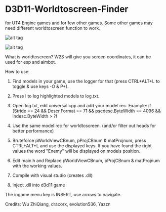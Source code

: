 # D3D11-Worldtoscreen-Finder 
for UT4 Engine games and for few other games. Some other games may need different worldtoscreen function to work.

![alt tag](https://github.com/DrNseven/D3D11-Worldtoscreen-Finder/blob/master/w2s.jpg)

![alt tag](https://github.com/DrNseven/D3D11-Worldtoscreen-Finder/blob/master/w2sloggergithub.jpg)

What is worldtoscreen? W2S will give you screen coordinates, it can be used for esp and aimbot.

How to use:
1. Find models in your game, use the logger for that (press CTRL+ALT+L to toggle & use keys -O & P+). 

2. Press I to log highlighted models to log.txt.

3. Open log.txt, edit universal.cpp and add your model rec. Example: if (Stride == 24 && Descr.Format == 71 && pscdesc.ByteWidth == 4096 && indesc.ByteWidth > ?)

4. Use the same model rec for worldtoscreen. (and/or filter out heads for better performance)

5. Bruteforce pWorldViewCBnum, pProjCBnum & matProjnum, press CTRL+ALT+L and use the displayed keys. If you have found the right values the word "Enemy" will be displayed on models position. 

6. Edit main.h and Replace pWorldViewCBnum, pProjCBnum & matProjnum with the working values.

7. Compile with visual studio (creates .dll)

8. Inject .dll into d3d11 game

The ingame menu key is INSERT, use arrows to navigate. 



Credits: Wu ZhiQiang, dracorx, evolution536, Yazzn

